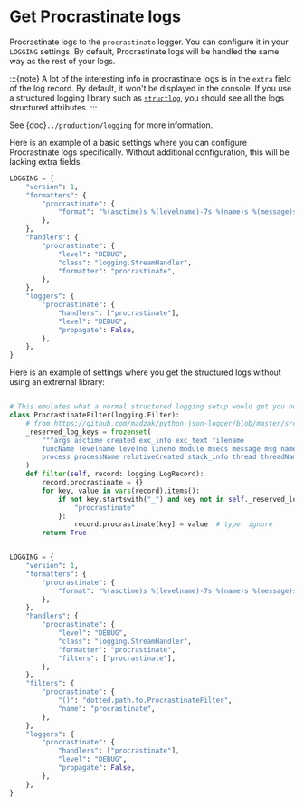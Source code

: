 # Get Procrastinate logs

Procrastinate logs to the `procrastinate` logger. You can configure it in your
`LOGGING` settings. By default, Procrastinate logs will be handled the same way
as the rest of your logs.

:::{note}
A lot of the interesting info in procrastinate logs is in the `extra` field of
the log record. By default, it won't be displayed in the console. If you use
a structured logging library such as [`structlog`], you should see all the
logs structured attributes.
:::

See {doc}`../production/logging` for more information.

Here is an example of a basic settings where you can configure Procrastinate
logs specifically. Without additional configuration, this will be lacking extra
fields.

```python
LOGGING = {
    "version": 1,
    "formatters": {
        "procrastinate": {
            "format": "%(asctime)s %(levelname)-7s %(name)s %(message)s"
        },
    },
    "handlers": {
        "procrastinate": {
            "level": "DEBUG",
            "class": "logging.StreamHandler",
            "formatter": "procrastinate",
        },
    },
    "loggers": {
        "procrastinate": {
            "handlers": ["procrastinate"],
            "level": "DEBUG",
            "propagate": False,
        },
    },
}
```

Here is an example of settings where you get the structured logs without using an
extrernal library:

```python

# This emulates what a normal structured logging setup would get you out of the box
class ProcrastinateFilter(logging.Filter):
    # from https://github.com/madzak/python-json-logger/blob/master/src/pythonjsonlogger/jsonlogger.py#L19
    _reserved_log_keys = frozenset(
        """args asctime created exc_info exc_text filename
        funcName levelname levelno lineno module msecs message msg name pathname
        process processName relativeCreated stack_info thread threadName""".split()
    )
    def filter(self, record: logging.LogRecord):
        record.procrastinate = {}
        for key, value in vars(record).items():
            if not key.startswith("_") and key not in self._reserved_log_keys | {
                "procrastinate"
            }:
                record.procrastinate[key] = value  # type: ignore
        return True


LOGGING = {
    "version": 1,
    "formatters": {
        "procrastinate": {
            "format": "%(asctime)s %(levelname)-7s %(name)s %(message)s %(procrastinate)s"
        },
    },
    "handlers": {
        "procrastinate": {
            "level": "DEBUG",
            "class": "logging.StreamHandler",
            "formatter": "procrastinate",
            "filters": ["procrastinate"],
        },
    },
    "filters": {
        "procrastinate": {
            "()": "dotted.path.to.ProcrastinateFilter",
            "name": "procrastinate",
        },
    },
    "loggers": {
        "procrastinate": {
            "handlers": ["procrastinate"],
            "level": "DEBUG",
            "propagate": False,
        },
    },
}
```


[`structlog`]: https://www.structlog.org/en/stable/
